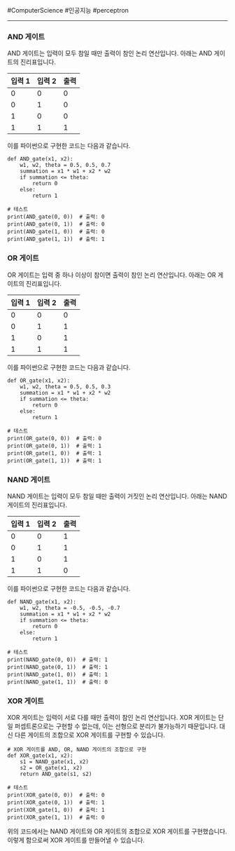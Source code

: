 #ComputerScience #인공지능 #perceptron 

---
### AND 게이트

AND 게이트는 입력이 모두 참일 때만 출력이 참인 논리 연산입니다. 아래는 AND 게이트의 진리표입니다.

|입력 1|입력 2|출력|
|---|---|---|
|0|0|0|
|0|1|0|
|1|0|0|
|1|1|1|

이를 파이썬으로 구현한 코드는 다음과 같습니다.

```
def AND_gate(x1, x2):
    w1, w2, theta = 0.5, 0.5, 0.7
    summation = x1 * w1 + x2 * w2
    if summation <= theta:
        return 0
    else:
        return 1

# 테스트
print(AND_gate(0, 0))  # 출력: 0
print(AND_gate(0, 1))  # 출력: 0
print(AND_gate(1, 0))  # 출력: 0
print(AND_gate(1, 1))  # 출력: 1

```

### OR 게이트

OR 게이트는 입력 중 하나 이상이 참이면 출력이 참인 논리 연산입니다. 아래는 OR 게이트의 진리표입니다.

|입력 1|입력 2|출력|
|---|---|---|
|0|0|0|
|0|1|1|
|1|0|1|
|1|1|1|

이를 파이썬으로 구현한 코드는 다음과 같습니다.

```
def OR_gate(x1, x2):
    w1, w2, theta = 0.5, 0.5, 0.3
    summation = x1 * w1 + x2 * w2
    if summation <= theta:
        return 0
    else:
        return 1

# 테스트
print(OR_gate(0, 0))  # 출력: 0
print(OR_gate(0, 1))  # 출력: 1
print(OR_gate(1, 0))  # 출력: 1
print(OR_gate(1, 1))  # 출력: 1

```

### NAND 게이트

NAND 게이트는 입력이 모두 참일 때만 출력이 거짓인 논리 연산입니다. 아래는 NAND 게이트의 진리표입니다.

|입력 1|입력 2|출력|
|---|---|---|
|0|0|1|
|0|1|1|
|1|0|1|
|1|1|0|

이를 파이썬으로 구현한 코드는 다음과 같습니다.

```
def NAND_gate(x1, x2):
    w1, w2, theta = -0.5, -0.5, -0.7
    summation = x1 * w1 + x2 * w2
    if summation <= theta:
        return 0
    else:
        return 1

# 테스트
print(NAND_gate(0, 0))  # 출력: 1
print(NAND_gate(0, 1))  # 출력: 1
print(NAND_gate(1, 0))  # 출력: 1
print(NAND_gate(1, 1))  # 출력: 0

```

### XOR 게이트

XOR 게이트는 입력이 서로 다를 때만 출력이 참인 논리 연산입니다. XOR 게이트는 단일 퍼셉트론으로는 구현할 수 없는데, 이는 선형으로 분리가 불가능하기 때문입니다. 대신 다른 게이트의 조합으로 XOR 게이트를 구현할 수 있습니다.
```
# XOR 게이트를 AND, OR, NAND 게이트의 조합으로 구현
def XOR_gate(x1, x2):
    s1 = NAND_gate(x1, x2)
    s2 = OR_gate(x1, x2)
    return AND_gate(s1, s2)

# 테스트
print(XOR_gate(0, 0))  # 출력: 0
print(XOR_gate(0, 1))  # 출력: 1
print(XOR_gate(1, 0))  # 출력: 1
print(XOR_gate(1, 1))  # 출력: 0

```

위의 코드에서는 NAND 게이트와 OR 게이트의 조합으로 XOR 게이트를 구현했습니다. 이렇게 함으로써 XOR 게이트를 만들어낼 수 있습니다.
